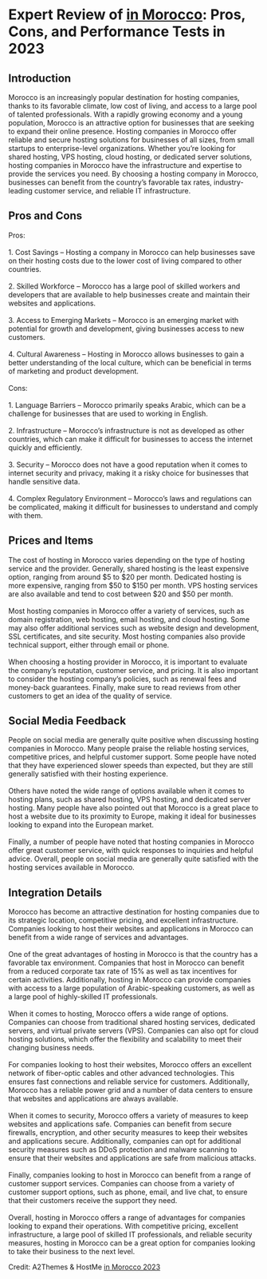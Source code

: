 <h1>Expert Review of <a href="https://a2themes.com/in-morocco-reviews">in Morocco</a>: Pros, Cons, and Performance Tests in 2023</h1>
<h2>Introduction</h2>
Morocco is an increasingly popular destination for hosting companies, thanks to its favorable climate, low cost of living, and access to a large pool of talented professionals. With a rapidly growing economy and a young population, Morocco is an attractive option for businesses that are seeking to expand their online presence. Hosting companies in Morocco offer reliable and secure hosting solutions for businesses of all sizes, from small startups to enterprise-level organizations. Whether you’re looking for shared hosting, VPS hosting, cloud hosting, or dedicated server solutions, hosting companies in Morocco have the infrastructure and expertise to provide the services you need. By choosing a hosting company in Morocco, businesses can benefit from the country’s favorable tax rates, industry-leading customer service, and reliable IT infrastructure.
<h2>Pros and Cons</h2>
Pros:<br><br>1. Cost Savings – Hosting a company in Morocco can help businesses save on their hosting costs due to the lower cost of living compared to other countries.<br><br>2. Skilled Workforce – Morocco has a large pool of skilled workers and developers that are available to help businesses create and maintain their websites and applications.<br><br>3. Access to Emerging Markets – Morocco is an emerging market with potential for growth and development, giving businesses access to new customers.<br><br>4. Cultural Awareness – Hosting in Morocco allows businesses to gain a better understanding of the local culture, which can be beneficial in terms of marketing and product development.<br><br>Cons:<br><br>1. Language Barriers – Morocco primarily speaks Arabic, which can be a challenge for businesses that are used to working in English.<br><br>2. Infrastructure – Morocco’s infrastructure is not as developed as other countries, which can make it difficult for businesses to access the internet quickly and efficiently.<br><br>3. Security – Morocco does not have a good reputation when it comes to internet security and privacy, making it a risky choice for businesses that handle sensitive data.<br><br>4. Complex Regulatory Environment – Morocco’s laws and regulations can be complicated, making it difficult for businesses to understand and comply with them.
<h2>Prices and Items</h2>
The cost of hosting in Morocco varies depending on the type of hosting service and the provider. Generally, shared hosting is the least expensive option, ranging from around $5 to $20 per month. Dedicated hosting is more expensive, ranging from $50 to $150 per month. VPS hosting services are also available and tend to cost between $20 and $50 per month. <br><br>Most hosting companies in Morocco offer a variety of services, such as domain registration, web hosting, email hosting, and cloud hosting. Some may also offer additional services such as website design and development, SSL certificates, and site security. Most hosting companies also provide technical support, either through email or phone. <br><br>When choosing a hosting provider in Morocco, it is important to evaluate the company’s reputation, customer service, and pricing. It is also important to consider the hosting company’s policies, such as renewal fees and money-back guarantees. Finally, make sure to read reviews from other customers to get an idea of the quality of service.
<h2>Social Media Feedback</h2>
People on social media are generally quite positive when discussing hosting companies in Morocco. Many people praise the reliable hosting services, competitive prices, and helpful customer support. Some people have noted that they have experienced slower speeds than expected, but they are still generally satisfied with their hosting experience.<br><br>Others have noted the wide range of options available when it comes to hosting plans, such as shared hosting, VPS hosting, and dedicated server hosting. Many people have also pointed out that Morocco is a great place to host a website due to its proximity to Europe, making it ideal for businesses looking to expand into the European market.<br><br>Finally, a number of people have noted that hosting companies in Morocco offer great customer service, with quick responses to inquiries and helpful advice. Overall, people on social media are generally quite satisfied with the hosting services available in Morocco.
<h2>Integration Details</h2>
Morocco has become an attractive destination for hosting companies due to its strategic location, competitive pricing, and excellent infrastructure. Companies looking to host their websites and applications in Morocco can benefit from a wide range of services and advantages. <br><br>One of the great advantages of hosting in Morocco is that the country has a favorable tax environment. Companies that host in Morocco can benefit from a reduced corporate tax rate of 15% as well as tax incentives for certain activities. Additionally, hosting in Morocco can provide companies with access to a large population of Arabic-speaking customers, as well as a large pool of highly-skilled IT professionals. <br><br>When it comes to hosting, Morocco offers a wide range of options. Companies can choose from traditional shared hosting services, dedicated servers, and virtual private servers (VPS). Companies can also opt for cloud hosting solutions, which offer the flexibility and scalability to meet their changing business needs. <br><br>For companies looking to host their websites, Morocco offers an excellent network of fiber-optic cables and other advanced technologies. This ensures fast connections and reliable service for customers. Additionally, Morocco has a reliable power grid and a number of data centers to ensure that websites and applications are always available. <br><br>When it comes to security, Morocco offers a variety of measures to keep websites and applications safe. Companies can benefit from secure firewalls, encryption, and other security measures to keep their websites and applications secure. Additionally, companies can opt for additional security measures such as DDoS protection and malware scanning to ensure that their websites and applications are safe from malicious attacks.<br><br>Finally, companies looking to host in Morocco can benefit from a range of customer support services. Companies can choose from a variety of customer support options, such as phone, email, and live chat, to ensure that their customers receive the support they need. <br><br>Overall, hosting in Morocco offers a range of advantages for companies looking to expand their operations. With competitive pricing, excellent infrastructure, a large pool of skilled IT professionals, and reliable security measures, hosting in Morocco can be a great option for companies looking to take their business to the next level.
<p>Credit: A2Themes & HostMe <a href="https://a2themes.com/in-morocco-reviews">in Morocco 2023</a></p>
